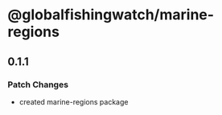 # @globalfishingwatch/marine-regions

## 0.1.1

### Patch Changes

- created marine-regions package
